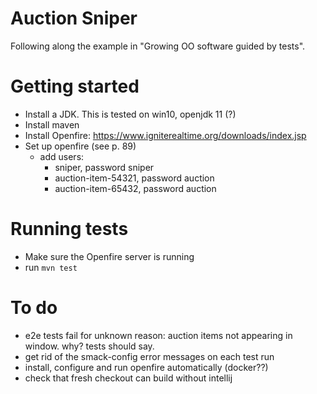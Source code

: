 # Auction Sniper

Following along the example in "Growing OO software guided by tests".

# Getting started

- Install a JDK. This is tested on win10, openjdk 11 (?)
- Install maven
- Install Openfire: https://www.igniterealtime.org/downloads/index.jsp
- Set up openfire (see p. 89)
    - add users:
        - sniper, password sniper
        - auction-item-54321, password auction
        - auction-item-65432, password auction

# Running tests

- Make sure the Openfire server is running
- run `mvn test`

# To do

- e2e tests fail for unknown reason: auction items not appearing
  in window. why? tests should say.
- get rid of the smack-config error messages on each test run
- install, configure and run openfire automatically (docker??)
- check that fresh checkout can build without intellij